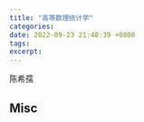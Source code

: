 ```yaml
---
title: "高等数理统计学"
categories: 
date: 2022-09-23 21:48:39 +0800
tags: 
excerpt: 
---
```





陈希孺





## Misc






